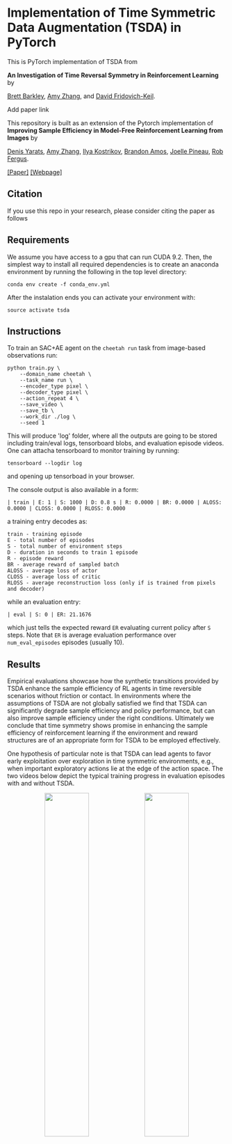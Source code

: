 # Implementation of Time Symmetric Data Augmentation (TSDA) in PyTorch

This is PyTorch implementation of TSDA from

**An Investigation of Time Reversal Symmetry in Reinforcement Learning** by 

[Brett Barkley](https://bebark.github.io/), [Amy Zhang](https://amyzhang.github.io/), and [David Fridovich-Keil](https://clearoboticslab.github.io/).

Add paper link
<!-- [[Paper]](https://arxiv.org/abs/1910.01741) -->

This repository is built as an extension of the Pytorch implementation of 
**Improving Sample Efficiency in Model-Free Reinforcement Learning from Images** by

[Denis Yarats](https://cs.nyu.edu/~dy1042/), [Amy Zhang](https://mila.quebec/en/person/amy-zhang/), [Ilya Kostrikov](https://github.com/ikostrikov), [Brandon Amos](http://bamos.github.io/), [Joelle Pineau](https://www.cs.mcgill.ca/~jpineau/), [Rob Fergus](https://cs.nyu.edu/~fergus/pmwiki/pmwiki.php).

[[Paper]](https://arxiv.org/abs/1910.01741) [[Webpage]](https://sites.google.com/view/sac-ae/home)

## Citation
If you use this repo in your research, please consider citing the paper as follows
<!-- ```
@article{barkley2023TSDA,
    title={An Investigation of Time Reversal Symmetry in Reinforcement Learning},
    author={Brett Barkley and Amy Zhang and David Fridovich-Keil},
    year={2023},
    eprint={1910.01741},
    archivePrefix={arXiv}
}
``` -->

## Requirements
We assume you have access to a gpu that can run CUDA 9.2. Then, the simplest way to install all required dependencies is to create an anaconda environment by running the following in the top level directory:
```
conda env create -f conda_env.yml
```
After the instalation ends you can activate your environment with:
```
source activate tsda
```

## Instructions
To train an SAC+AE agent on the `cheetah run` task from image-based observations  run:
```
python train.py \
    --domain_name cheetah \
    --task_name run \
    --encoder_type pixel \
    --decoder_type pixel \
    --action_repeat 4 \
    --save_video \
    --save_tb \
    --work_dir ./log \
    --seed 1
```
This will produce 'log' folder, where all the outputs are going to be stored including train/eval logs, tensorboard blobs, and evaluation episode videos. One can attacha tensorboard to monitor training by running:
```
tensorboard --logdir log
```
and opening up tensorboad in your browser.

The console output is also available in a form:
```
| train | E: 1 | S: 1000 | D: 0.8 s | R: 0.0000 | BR: 0.0000 | ALOSS: 0.0000 | CLOSS: 0.0000 | RLOSS: 0.0000
```
a training entry decodes as:
```
train - training episode
E - total number of episodes 
S - total number of environment steps
D - duration in seconds to train 1 episode
R - episode reward
BR - average reward of sampled batch
ALOSS - average loss of actor
CLOSS - average loss of critic
RLOSS - average reconstruction loss (only if is trained from pixels and decoder)
```
while an evaluation entry:
```
| eval | S: 0 | ER: 21.1676
```
which just tells the expected reward `ER` evaluating current policy after `S` steps. Note that `ER` is average evaluation performance over `num_eval_episodes` episodes (usually 10).

## Results

Empirical evaluations showcase how the synthetic transitions provided by TSDA enhance the sample efficiency of RL agents in time reversible scenarios without friction or contact. In environments where the assumptions of TSDA are not globally satisfied we find that TSDA can significantly degrade
sample efficiency and policy performance, but can also improve sample efficiency under the
right conditions. Ultimately we conclude that time symmetry shows promise in enhancing
the sample efficiency of reinforcement learning if the environment
and reward structures are of an appropriate form for TSDA to be employed effectively.

One hypothesis of particular note is that TSDA can lead agents to favor early exploitation over exploration in time
symmetric environments, e.g., when important exploratory actions lie at the edge of the
action space. The two videos below depict the typical training progress in evaluation episodes with and without TSDA. 

<p align="center">
  <img width="45%" src="https://github.com/bebark/tsymRL/blob/master/gifs/withTSDA.gif">
  <img width="45%" src="https://github.com/bebark/tsymRL/blob/master/gifs/woTSDA.gif"> 
</p>
<!--  ![](https://i.imgur.com/x0zsrTg.gif) -->
<!-- Our method demonstrates significantly improved performance over the baseline SAC:pixel. It matches the state-of-the-art performance of model-based algorithms, such as PlaNet (Hafner et al., 2018) and SLAC (Lee et al., 2019), as well
as a model-free algorithm D4PG (Barth-Maron et al., 2018), that also learns from raw images. Our
algorithm exhibits stable learning across ten random seeds and is extremely easy to implement.
![Results](results/graph.png) -->
